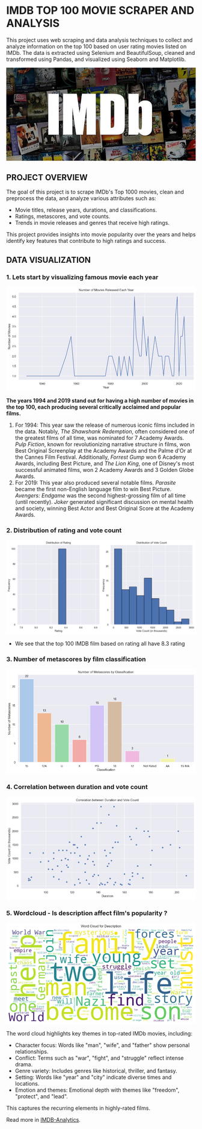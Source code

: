 # IMDB TOP 100 MOVIE SCRAPER AND ANALYSIS

This project uses web scraping and data analysis techniques to collect and analyze information on the top 100 based on user rating movies listed on IMDb. The data is extracted using Selenium and BeautifulSoup, cleaned and transformed using Pandas, and visualized using Seaborn and Matplotlib.

![IMDB_pic](assets/IMDB.jpg)

## PROJECT OVERVIEW
The goal of this project is to scrape IMDb's Top 1000 movies, clean and preprocess the data, and analyze various attributes such as:

- Movie titles, release years, durations, and classifications.
- Ratings, metascores, and vote counts.
- Trends in movie releases and genres that receive high ratings.

This project provides insights into movie popularity over the years and helps identify key features that contribute to high ratings and success.

## DATA VISUALIZATION

### 1. Lets start by visualizing famous movie each year
<img src="assets/movie_release.png" alt="Movie Analysis" />

**The years 1994 and 2019 stand out for having a high number of movies in the top 100, each producing several critically acclaimed and popular films.**

<ol>

<li>For 1994: This year saw the release of numerous iconic films included in the data. Notably, <i>The Shawshank Redemption</i>, often considered one of the greatest films of all time, was nominated for 7 Academy Awards. <i>Pulp Fiction</i>, known for revolutionizing narrative structure in films, won Best Original Screenplay at the Academy Awards and the Palme d'Or at the Cannes Film Festival. Additionally, <i>Forrest Gump</i> won 6 Academy Awards, including Best Picture, and <i>The Lion King</i>, one of Disney's most successful animated films, won 2 Academy Awards and 3 Golden Globe Awards.</li>

<li>For 2019: This year also produced several notable films. <i>Parasite</i> became the first non-English language film to win Best Picture. <i>Avengers: Endgame</i> was the second highest-grossing film of all time (until recently). <i>Joker</i> generated significant discussion on mental health and society, winning Best Actor and Best Original Score at the Academy Awards.</li>
</ol>

### 2. Distribution of rating and vote count 

<img src="assets/distribution.png">

- We see that the top 100 IMDB film based on rating all have 8.3 rating

### 3. Number of metascores by film classification

<img src="assets/metascores.png">

### 4. Correlation between duration and vote count

<img src="assets/corr.png">

### 5. Wordcloud - Is description affect film's popularity ?

<img src="assets/wordcloud.png">

The word cloud highlights key themes in top-rated IMDb movies, including:

- Character focus: Words like "man", "wife", and "father" show personal relationships.
- Conflict: Terms such as "war", "fight", and "struggle" reflect intense drama.
- Genre variety: Includes genres like historical, thriller, and fantasy.
- Setting: Words like "year" and "city" indicate diverse times and locations.
- Emotion and themes: Emotional depth with themes like "freedom", "protect", and "lead".

This captures the recurring elements in highly-rated films.

Read more in [IMDB-Analytics](https://github.com/haphuong1810103/IMDB-Analytics).
